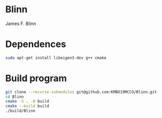 # Blinn
James F. Blinn
 
# Dependences  
```bash
sudo apt-get install libeigen3-dev g++ cmake
```
# Build program
 
```bash
git clone --recurse-submodules git@github.com:KMBO19MCCO/Blinn.git
cd Blinn
cmake -S . -B build
cmake --build build
./build/Blinn
```
